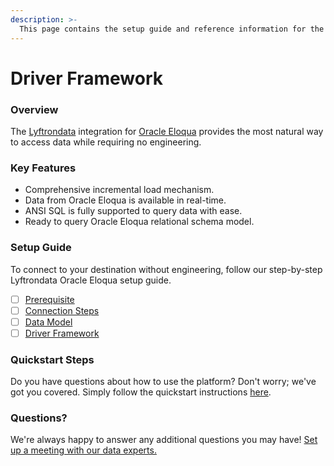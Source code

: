 ```yaml
---
description: >-
  This page contains the setup guide and reference information for the Oracle Eloqua source connector.
---
```


# Driver Framework

### Overview

The [Lyftrondata](https://www.lyftrondata.com/) integration for [Oracle Eloqua](None) provides the most natural way to access data while requiring no engineering.

### Key Features

* Comprehensive incremental load mechanism.
* Data from Oracle Eloqua is available in real-time.&#x20;
* ANSI SQL is fully supported to query data with ease.
* Ready to query Oracle Eloqua relational schema model.

### Setup Guide

To connect to your destination without engineering, follow our step-by-step Lyftrondata Oracle Eloqua setup guide.

* [ ] [Prerequisite](../prerequisite.md)
* [ ] [Connection Steps](../connection-steps.md)
* [ ] [Data Model](../data-model/erd.md)
* [ ] [Driver Framework](../driver-framework/)

### Quickstart Steps

Do you have questions about how to use the platform? Don't worry; we've got you covered. Simply follow the quickstart instructions [here](../driver-framework/README.md).

### Questions? <a href="#questions" id="questions"></a>

We're always happy to answer any additional questions you may have! [Set up a meeting with our data experts.](https://www.lyftrondata.com/book-a-meeting/)


